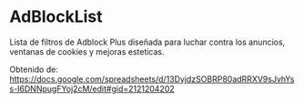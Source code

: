 # AdBlockList
Lista de filtros de Adblock Plus diseñada para luchar contra los anuncios, ventanas de cookies y mejoras esteticas.

Obtenido de: https://docs.google.com/spreadsheets/d/13DyjdzSOBRP80adRRXV9sJvhYss-I6DNNpugFYoj2cM/edit#gid=2121204202
